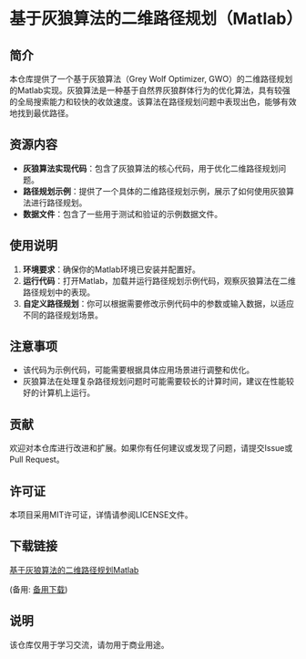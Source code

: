 # 基于灰狼算法的二维路径规划（Matlab）

## 简介
本仓库提供了一个基于灰狼算法（Grey Wolf Optimizer, GWO）的二维路径规划的Matlab实现。灰狼算法是一种基于自然界灰狼群体行为的优化算法，具有较强的全局搜索能力和较快的收敛速度。该算法在路径规划问题中表现出色，能够有效地找到最优路径。

## 资源内容
- **灰狼算法实现代码**：包含了灰狼算法的核心代码，用于优化二维路径规划问题。
- **路径规划示例**：提供了一个具体的二维路径规划示例，展示了如何使用灰狼算法进行路径规划。
- **数据文件**：包含了一些用于测试和验证的示例数据文件。

## 使用说明
1. **环境要求**：确保你的Matlab环境已安装并配置好。
2. **运行代码**：打开Matlab，加载并运行路径规划示例代码，观察灰狼算法在二维路径规划中的表现。
3. **自定义路径规划**：你可以根据需要修改示例代码中的参数或输入数据，以适应不同的路径规划场景。

## 注意事项
- 该代码为示例代码，可能需要根据具体应用场景进行调整和优化。
- 灰狼算法在处理复杂路径规划问题时可能需要较长的计算时间，建议在性能较好的计算机上运行。

## 贡献
欢迎对本仓库进行改进和扩展。如果你有任何建议或发现了问题，请提交Issue或Pull Request。

## 许可证
本项目采用MIT许可证，详情请参阅LICENSE文件。

## 下载链接
[基于灰狼算法的二维路径规划Matlab](https://pan.quark.cn/s/a96c4c4b56d3) 

(备用: [备用下载](https://pan.baidu.com/s/1B8dMzXmA3AZo7PymC20e_g?pwd=1234))

## 说明

该仓库仅用于学习交流，请勿用于商业用途。
